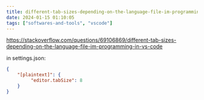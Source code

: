 ```yaml
---
title: different-tab-sizes-depending-on-the-language-file-im-programming-in-vs-code
date: 2024-01-15 01:10:05
tags: ["softwares-and-tools", "vscode"]
---
```

https://stackoverflow.com/questions/69106869/different-tab-sizes-depending-on-the-language-file-im-programming-in-vs-code

in settings.json:

```json
{
    "[plaintext]": {
         "editor.tabSize": 8
    }
}
```


